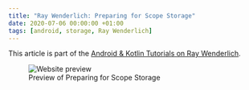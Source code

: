 ```yaml
---
title: "Ray Wenderlich: Preparing for Scope Storage"
date: 2020-07-06 00:00:00 +01:00
tags: [android, storage, Ray Wenderlich]
---
```


This article is part of the [Android & Kotlin Tutorials on Ray Wenderlich](https://www.raywenderlich.com/10217168-preparing-for-scoped-storage).

<figure>
<img src="/rw-preparing-for-scoped-storage/rw-preparing-for-scoped-storage_preview.png" alt="Website preview">
<figcaption>Preview of Preparing for Scope Storage</figcaption>
</figure>
